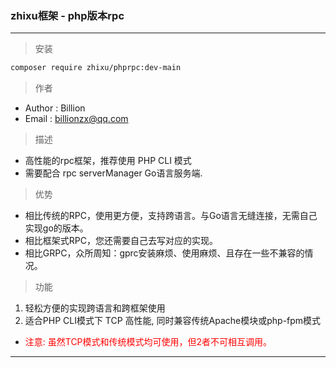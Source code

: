 ### zhixu框架 - php版本rpc
---

> 安装

```sh
composer require zhixu/phprpc:dev-main
```

> 作者
  - Author : Billion  
  - Email : billionzx@qq.com

> 描述
- 高性能的rpc框架，推荐使用 PHP CLI 模式
- 需要配合 rpc serverManager Go语言服务端.

> 优势
- 相比传统的RPC，使用更方便，支持跨语言。与Go语言无缝连接，无需自己实现go的版本。
- 相比框架式RPC，您还需要自己去写对应的实现。
- 相比GRPC，众所周知：gprc安装麻烦、使用麻烦、且存在一些不兼容的情况。

> 功能
1. 轻松方便的实现跨语言和跨框架使用
2. 适合PHP CLI模式下 TCP 高性能, 同时兼容传统Apache模块或php-fpm模式
  - <font color="red">注意: 虽然TCP模式和传统模式均可使用，但2者不可相互调用。</font>




























---
